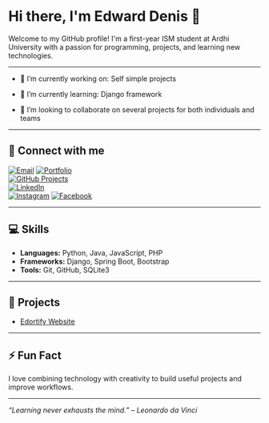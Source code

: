 # Hi there, I'm Edward Denis 👋

Welcome to my GitHub profile! I'm a first-year ISM student at Ardhi University with a passion for programming, projects, and learning new technologies.  

---
- 🔭 I’m currently working on:
   Self simple projects

- 🌱 I’m currently learning:
   Django framework
  
- 👯 I’m looking to collaborate on several projects for both individuals and teams

---
## 🔗 Connect with me
[![Email](https://img.shields.io/badge/Email-D14836?style=for-the-badge&logo=gmail)](mailto:edorward.21@gmail.com)
[![Portfolio](https://img.shields.io/badge/Portfolio-0078D7?style=for-the-badge&logo=website)](https://github.com/edortie03)  
[![GitHub Projects](https://img.shields.io/badge/Projects-181717?style=for-the-badge&logo=github)](https://github.com/edortie03)  
[![LinkedIn](https://img.shields.io/badge/LinkedIn-0A66C2?style=for-the-badge&logo=linkedin)](https://www.linkedin.com/in/edward-edward/)  
[![Instagram](https://img.shields.io/badge/Instagram-@edortie_03-E4405F?style=for-the-badge&logo=instagram&logoColor=white)](https://instagram.com/edor_tie03) 
[![Facebook](https://img.shields.io/badge/Facebook-edortie03-1877F2?style=for-the-badge&logo=facebook&logoColor=white)](https://facebook.com/EdwardEdward)


---

## 💻 Skills

- **Languages:** Python, Java, JavaScript, PHP  
- **Frameworks:** Django, Spring Boot, Bootstrap  
- **Tools:** Git, GitHub, SQLite3  

---

## 📂 Projects
- [Edortify Website](https://github.com/edortie03/Ecommerce)  

---

## ⚡ Fun Fact

I love combining technology with creativity to build useful projects and improve workflows.  

---

*“Learning never exhausts the mind.” – Leonardo da Vinci*

